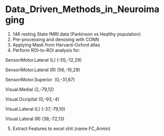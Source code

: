 # Data_Driven_Methods_in_Neuroimaging

1. 146 resting State fMRI data (Parkinson vs Healthy population)
2. Pre-processing and denosing with CONN
3. Applying Mask from Harvard-Oxford atlas 
4. Perform ROI-to-ROI analysis for:
   
SensoriMotor.Lateral (L) (-55,-12,29)

SensoriMotor.Lateral (R) (56,-10,29)

SensoriMotor.Superior  (0,-31,67)

Visual.Medial (2,-79,12)

Visual.Occipital (0,-93,-4)

Visual.Lateral (L) (-37,-79,10)

Visual.Lateral (R) (38,-72,13)

5. Extract Features to excel shit (name FC_Armin)

